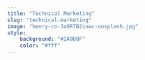 ```yaml
---
title: "Technical Marketing"
slug: "technical-marketing"
image: "henry-co-3oOR7B2inwc-unsplash.jpg"
style:
    background: "#2A9D8F"
    color: "#fff"
---
```

